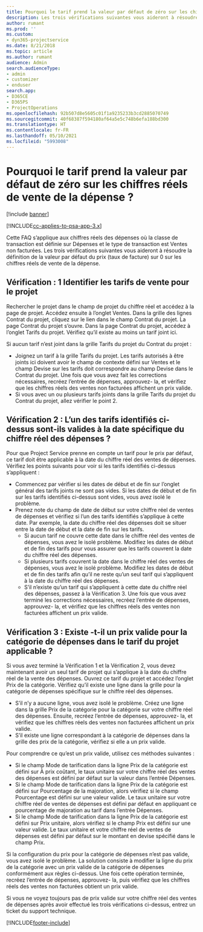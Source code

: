 ```yaml
---
title: Pourquoi le tarif prend la valeur par défaut de zéro sur les chiffres réels de vente de la dépense ?
description: Les trois vérifications suivantes vous aideront à résoudre la définition de la valeur par défaut du prix sur 0 sur les chiffres réels de vente de la dépense.
author: rumant
ms.prod: ''
ms.custom:
- dyn365-projectservice
ms.date: 8/21/2018
ms.topic: article
ms.author: rumant
audience: Admin
search.audienceType:
- admin
- customizer
- enduser
search.app:
- D365CE
- D365PS
- ProjectOperations
ms.openlocfilehash: 92b507d8e5605c01f1a9235233b3cd2885070749
ms.sourcegitcommit: 40f68387f594180af64a5e5c748b6efa188bd300
ms.translationtype: HT
ms.contentlocale: fr-FR
ms.lasthandoff: 05/10/2021
ms.locfileid: "5993008"
---
```

# <a name="why-is-the-price-defaulting-to-zero-on-expense-sales-actuals"></a>Pourquoi le tarif prend la valeur par défaut de zéro sur les chiffres réels de vente de la dépense ?

[!include [banner](../includes/psa-now-project-operations.md)]

[!INCLUDE[cc-applies-to-psa-app-3.x](../includes/cc-applies-to-psa-app-3x.md)]

Cette FAQ s’applique aux chiffres réels des dépenses où la classe de transaction est définie sur Dépenses et le type de transaction est Ventes non facturées. Les trois vérifications suivantes vous aideront à résoudre la définition de la valeur par défaut du prix (taux de facture) sur 0 sur les chiffres réels de vente de la dépense.

## <a name="check-1-identify-the-sales-price-list-for-project"></a>Vérification : 1 Identifier les tarifs de vente pour le projet

Rechercher le projet dans le champ de projet du chiffre réel et accédez à la page de projet. Accédez ensuite à l’onglet Ventes. Dans la grille des lignes Contrat du projet, cliquez sur le lien dans le champ Contrat du projet. La page Contrat du projet s’ouvre. Dans la page Contrat du projet, accédez à l’onglet Tarifs du projet. Vérifiez qu’il existe au moins un tarif joint ici.

Si aucun tarif n’est joint dans la grille Tarifs du projet du Contrat du projet :

- Joignez un tarif à la grille Tarifs du projet. Les tarifs autorisés à être joints ici doivent avoir le champ de contexte défini sur Ventes et le champ Devise sur les tarifs doit correspondre au champ Devise dans le Contrat du projet. Une fois que vous avez fait les corrections nécessaires, recréez l’entrée de dépenses, approuvez- la, et vérifiez que les chiffres réels des ventes non facturées affichent un prix valide.
- Si vous avec un ou plusieurs tarifs joints dans la grille Tarifs du projet du Contrat du projet, allez vérifier le point 2.

## <a name="check-2-are-any-of-the-price-lists-identified-above-valid-for-the-specific-date-of-the-expense-actual"></a>Vérification 2 : L’un des tarifs identifiés ci-dessus sont-ils valides à la date spécifique du chiffre réel des dépenses ?

Pour que Project Service prenne en compte un tarif pour le prix par défaut, ce tarif doit être applicable à la date du chiffre réel des ventes de dépenses. Vérifiez les points suivants pour voir si les tarifs identifiés ci-dessus s’appliquent :

- Commencez par vérifier si les dates de début et de fin sur l’onglet général des tarifs joints ne sont pas vides. Si les dates de début et de fin sur les tarifs identifiés ci-dessus sont vides, vous avez isolé le problème. 
- Prenez note du champ de date de début sur votre chiffre réel de ventes de dépenses et vérifiez si l’un des tarifs identifiés s’applique à cette date. Par exemple, la date du chiffre réel des dépenses doit se situer entre la date de début et la date de fin sur les tarifs. 
    - Si aucun tarif ne couvre cette date dans le chiffre réel des ventes de dépenses, vous avez le isolé problème. Modifiez les dates de début et de fin des tarifs pour vous assurer que les tarifs couvrent la date du chiffre réel des dépenses. 
    - Si plusieurs tarifs couvrent la date dans le chiffre réel des ventes de dépenses, vous avez le isolé problème. Modifiez les dates de début et de fin des tarifs afin qu’il ne reste qu’un seul tarif qui s’appliquent à la date du chiffre réel des dépenses. 
    - S’il n’existe qu’un tarif qui s’appliquent à cette date du chiffre réel des dépenses, passez à la Vérification 3.
Une fois que vous avez terminé les corrections nécessaires, recréez l’entrée de dépenses, approuvez- la, et vérifiez que les chiffres réels des ventes non facturées affichent un prix valide.

## <a name="check-3-is-there-a-valid-price-for-the-expense-category-in-the-applicable-project-price-list"></a>Vérification 3 : Existe -t-il un prix valide pour la catégorie de dépenses dans le tarif du projet applicable ? 

Si vous avez terminé la Vérification 1 et la Vérification 2, vous devez maintenant avoir un seul tarif de projet qui s’applique à la date du chiffre réel de la vente des dépenses. Ouvrez ce tarif du projet et accédez l’onglet Prix de la catégorie. Vérifiez qu’il existe une ligne dans la grille pour la catégorie de dépenses spécifique sur le chiffre réel des dépenses.
 
- S’il n’y a aucune ligne, vous avez isolé le problème. Créez une ligne dans la grille Prix de la catégorie pour la catégorie sur votre chiffre réel des dépenses. Ensuite, recréez l’entrée de dépenses, approuvez- la, et vérifiez que les chiffres réels des ventes non facturées affichent un prix valide. 
- S’il existe une ligne correspondant à la catégorie de dépenses dans la grille des prix de la catégorie, vérifiez si elle a un prix valide.

Pour comprendre ce qu’est un prix valide, utilisez ces méthodes suivantes :

- Si le champ Mode de tarification dans la ligne Prix de la catégorie est défini sur À prix coûtant, le taux unitaire sur votre chiffre réel des ventes des dépenses est défini par défaut sur la valeur dans l’entrée Dépenses.
- Si le champ Mode de tarification dans la ligne Prix de la catégorie est défini sur Pourcentage de la majoration, alors vérifiez si le champ Pourcentage est défini sur une valeur valide. Le taux unitaire sur votre chiffre réel de ventes de dépenses est défini par défaut en appliquant ce pourcentage de majoration au tarif dans l’entrée Dépenses.
- Si le champ Mode de tarification dans la ligne Prix de la catégorie est défini sur Prix unitaire, alors vérifiez si le champ Prix est défini sur une valeur valide. Le taux unitaire et votre chiffre réel de ventes de dépenses est défini par défaut sur le montant en devise spécifié dans le champ Prix.

Si la configuration du prix pour la catégorie de dépenses n’est pas valide, vous avez isolé le problème. La solution consiste à modifier la ligne du prix de la catégorie avec un prix valide de la catégorie de dépenses conformément aux règles ci-dessus. Une fois cette opération terminée, recréez l’entrée de dépenses, approuvez- la, puis vérifiez que les chiffres réels des ventes non facturées obtient un prix valide.

Si vous ne voyez toujours pas de prix valide sur votre chiffre réel des ventes de dépenses après avoir effectué les trois vérifications ci-dessus, entrez un ticket du support technique.




[!INCLUDE[footer-include](../includes/footer-banner.md)]